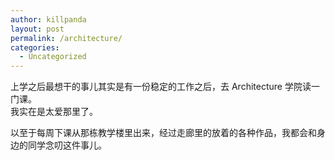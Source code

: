 ```yaml
---
author: killpanda
layout: post
permalink: /architecture/
categories:
  - Uncategorized
---
```

上学之后最想干的事儿其实是有一份稳定的工作之后，去 Architecture 学院读一门课。  
我实在是太爱那里了。

以至于每周下课从那栋教学楼里出来，经过走廊里的放着的各种作品，我都会和身边的同学念叨这件事儿。